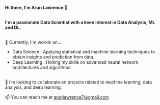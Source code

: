 **Hi there, I'm Arun Lawrence 👋**<br><br>

**I'm a passionate Data Scientist with a keen interest in Data Analysis, ML and DL.**<br><br>

🌱 Currently, I'm workin on...
- Data Science : Applying statistical and machine learning techniques to obtain insights and prediction from data.
- Deep Learning : Honing my skills on advanced neural network architectures and algorithms.<br><br>  

💞️ I’m looking to collaborate on projects related to machine learning, data analysis, and deep learning.<br>

📫 You can reach me at [arunlawrence7@gmail.com](mailto:arunlawrence7@gmail.com)
<!---
ArunLDS/ArunLDS is a ✨ special ✨ repository because its `README.md` (this file) appears on your GitHub profile.
You can click the Preview link to take a look at your changes.
--->
